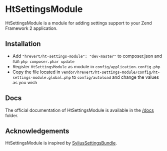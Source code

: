 HtSettingsModule
====================
HtSettingsModule is a module for adding settings support to your Zend Framework 2 application.

## Installation
* Add `"hrevert/ht-settings-module": "dev-master"` to composer.json and run `php composer.phar update`
* Register `HtSettingsModule` as module in `config/application.config.php`
* Copy the file located in `vendor/hrevert/ht-settings-module/config/ht-settings-module.global.php` to `config/autoload` and change the values as you wish

## Docs
The official documentation of HtSettingsModule is available in the [/docs](/docs) folder.

## Acknowledgements
HtSettingsModule is inspired by [SyliusSettingsBundle](https://github.com/Sylius/SyliusSettingsBundle).
